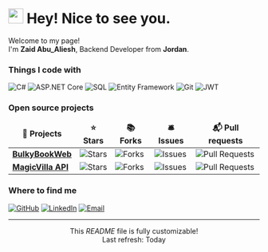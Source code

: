 <h1><img src="https://emojis.slackmojis.com/emojis/images/1531849430/4246/blob-sunglasses.gif?1531849430" width="30"/> Hey! Nice to see you.</h1>

<p>Welcome to my page! </br> I'm <b>Zaid Abu_Aliesh</b>, Backend Developer from <b>Jordan</b>.</p>

<h3>Things I code with</h3>
<p>
  <img alt="C#" src="https://img.shields.io/badge/-C%23-239120?style=flat-square&logo=c-sharp&logoColor=white" />
  <img alt="ASP.NET Core" src="https://img.shields.io/badge/-ASP.NET_Core-512BD4?style=flat-square&logo=dotnet&logoColor=white" />
  <img alt="SQL" src="https://img.shields.io/badge/-SQL-4479A1?style=flat-square&logo=Microsoft-SQL-Server&logoColor=white" />
  <img alt="Entity Framework" src="https://img.shields.io/badge/-EF_Core-512BD4?style=flat-square&logo=dotnet&logoColor=white" />
  <img alt="Git" src="https://img.shields.io/badge/-Git-F05032?style=flat-square&logo=git&logoColor=white" />
  <img alt="JWT" src="https://img.shields.io/badge/-JWT-323330?style=flat-square&logo=jsonwebtokens&logoColor=white" />
</p>

<h3>Open source projects</h3>
<table>
  <thead align="center">
    <tr border: none;>
      <td><b>🎁 Projects</b></td>
      <td><b>⭐ Stars</b></td>
      <td><b>📚 Forks</b></td>
      <td><b>🛎 Issues</b></td>
      <td><b>📬 Pull requests</b></td>
    </tr>
  </thead>
  <tbody>
    <tr>
      <td><a href="https://github.com/YourUsername/BulkyBookWeb"><b>BulkyBookWeb</b></a></td>
      <td><img alt="Stars" src="https://img.shields.io/github/stars/YourUsername/BulkyBookWeb?style=flat-square&labelColor=343b41"/></td>
      <td><img alt="Forks" src="https://img.shields.io/github/forks/YourUsername/BulkyBookWeb?style=flat-square&labelColor=343b41"/></td>
      <td><img alt="Issues" src="https://img.shields.io/github/issues/YourUsername/BulkyBookWeb?style=flat-square&labelColor=343b41"/></td>
      <td><img alt="Pull Requests" src="https://img.shields.io/github/issues-pr/YourUsername/BulkyBookWeb?style=flat-square&labelColor=343b41"/></td>
    </tr>
    <tr>
      <td><a href="https://github.com/YourUsername/MagicVillaAPI"><b>MagicVilla API</b></a></td>
      <td><img alt="Stars" src="https://img.shields.io/github/stars/YourUsername/MagicVillaAPI?style=flat-square&labelColor=343b41"/></td>
      <td><img alt="Forks" src="https://img.shields.io/github/forks/YourUsername/MagicVillaAPI?style=flat-square&labelColor=343b41"/></td>
      <td><img alt="Issues" src="https://img.shields.io/github/issues/YourUsername/MagicVillaAPI?style=flat-square&labelColor=343b41"/></td>
      <td><img alt="Pull Requests" src="https://img.shields.io/github/issues-pr/YourUsername/MagicVillaAPI?style=flat-square&labelColor=343b41"/></td>
    </tr>
  </tbody>
</table>

<h3>Where to find me</h3>
<p>
  <a href="https://github.com/ZAID282" target="_blank"><img alt="GitHub" src="https://img.shields.io/badge/GitHub-%2312100E.svg?&style=for-the-badge&logo=Github&logoColor=white" /></a> 
  <a href="https://www.linkedin.com/in/zaid-abu-al-aiesh-31a585244/" target="_blank"><img alt="LinkedIn" src="https://img.shields.io/badge/linkedin-%230077B5.svg?&style=for-the-badge&logo=linkedin&logoColor=white" /></a> 
  <a href="mailto:yourzaidzozozaid111@gmail.com" target="_blank"><img alt="Email" src="https://img.shields.io/badge/Email-D14836?style=for-the-badge&logo=gmail&logoColor=white" /></a>
</p>

------------

<p align="center">
  This <i>README</i> file is fully customizable!<br/>
  Last refresh: Today
</p>
